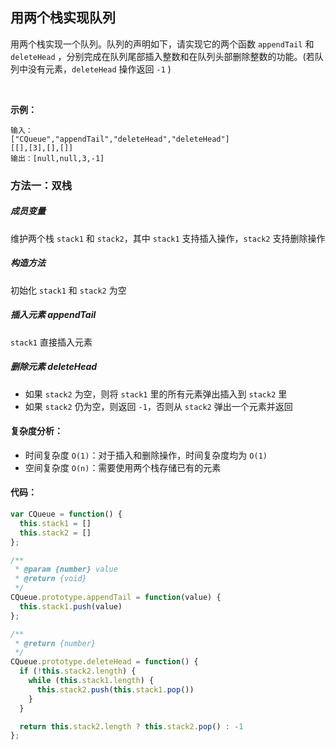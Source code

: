 ## 用两个栈实现队列
用两个栈实现一个队列。队列的声明如下，请实现它的两个函数  `appendTail` 和 `deleteHead` ，分别完成在队列尾部插入整数和在队列头部删除整数的功能。(若队列中没有元素，`deleteHead` 操作返回 `-1` )

 

**示例：**
```
输入：
["CQueue","appendTail","deleteHead","deleteHead"]
[[],[3],[],[]]
输出：[null,null,3,-1]
```

### 方法一：双栈
##### 成员变量
维护两个栈 `stack1` 和 `stack2`，其中 `stack1` 支持插入操作，`stack2` 支持删除操作

##### 构造方法
初始化 `stack1` 和 `stack2` 为空

##### 插入元素 appendTail
`stack1` 直接插入元素

##### 删除元素 deleteHead
- 如果 `stack2` 为空，则将 `stack1` 里的所有元素弹出插入到 `stack2` 里
- 如果 `stack2` 仍为空，则返回 `-1`，否则从 `stack2` 弹出一个元素并返回
#### 复杂度分析：
- 时间复杂度 `O(1)`：对于插入和删除操作，时间复杂度均为 `O(1)`
- 空间复杂度 `O(n)`：需要使用两个栈存储已有的元素
#### 代码：
```JavaScript
var CQueue = function() {
  this.stack1 = []
  this.stack2 = []
};

/** 
 * @param {number} value
 * @return {void}
 */
CQueue.prototype.appendTail = function(value) {
  this.stack1.push(value)
};

/**
 * @return {number}
 */
CQueue.prototype.deleteHead = function() {
  if (!this.stack2.length) {
    while (this.stack1.length) {
      this.stack2.push(this.stack1.pop())
    }
  }

  return this.stack2.length ? this.stack2.pop() : -1
};
```